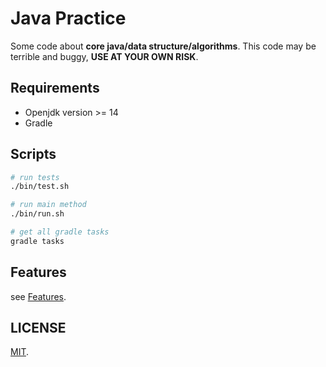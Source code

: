 # Java Practice

Some code about **core java/data structure/algorithms**. This code may be terrible and buggy, **USE AT YOUR OWN RISK**.

## Requirements

+ Openjdk version >= 14
+ Gradle

## Scripts

```bash
# run tests
./bin/test.sh

# run main method
./bin/run.sh

# get all gradle tasks
gradle tasks
```

## Features

see [Features](FEATURES.md).

## LICENSE

[MIT](LICENSE).
